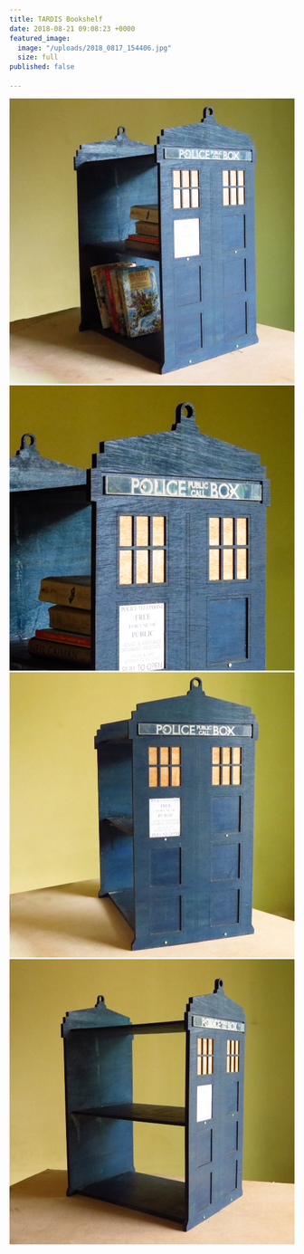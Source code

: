 ```yaml
---
title: TARDIS Bookshelf
date: 2018-08-21 09:08:23 +0000
featured_image:
  image: "/uploads/2018_0817_154406.jpg"
  size: full
published: false

---
```

![](/uploads/2018_0817_154418-Edit.jpg)![](/uploads/2018_0817_154406.jpg)![](/uploads/2018_0817_153915-Edit.jpg)![](/uploads/2018_0817_153853.jpg)